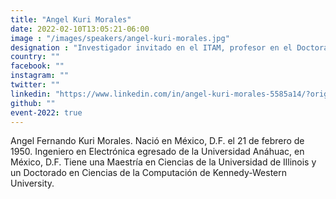 ```yaml
---
title: "Angel Kuri Morales"
date: 2022-02-10T13:05:21-06:00
image : "/images/speakers/angel-kuri-morales.jpg"
designation : "Investigador invitado en el ITAM, profesor en el Doctorado de la UNAM."
country: ""
facebook: ""
instagram: ""
twitter: ""
linkedin: "https://www.linkedin.com/in/angel-kuri-morales-5585a14/?originalSubdomain=mx"
github: ""
event-2022: true
---
```


Angel Fernando Kuri Morales. Nació en México, D.F. el 21 de febrero de 1950. Ingeniero en Electrónica egresado de la Universidad Anáhuac, en México, D.F. Tiene una Maestría en Ciencias de la Universidad de Illinois y un Doctorado en Ciencias de la Computación de Kennedy-Western University.